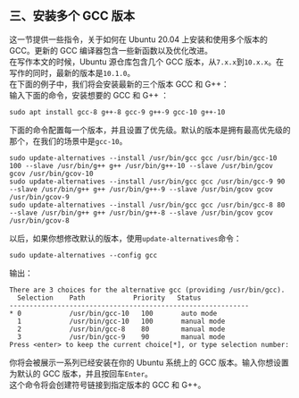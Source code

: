 
## 三、安装多个 GCC 版本

这一节提供一些指令，关于如何在 Ubuntu 20.04 上安装和使用多个版本的 GCC。更新的 GCC 编译器包含一些新函数以及优化改进。  
在写作本文的时候，Ubuntu 源仓库包含几个 GCC 版本，从`7.x.x`到`10.x.x`。在写作的同时，最新的版本是`10.1.0`。  
在下面的例子中，我们将会安装最新的三个版本 GCC 和 G++：  
输入下面的命令，安装想要的 GCC 和 G++ ：

```
sudo apt install gcc-8 g++-8 gcc-9 g++-9 gcc-10 g++-10
```

下面的命令配置每一个版本，并且设置了优先级。默认的版本是拥有最高优先级的那个，在我们的场景中是`gcc-10`。

```
sudo update-alternatives --install /usr/bin/gcc gcc /usr/bin/gcc-10 100 --slave /usr/bin/g++ g++ /usr/bin/g++-10 --slave /usr/bin/gcov gcov /usr/bin/gcov-10
sudo update-alternatives --install /usr/bin/gcc gcc /usr/bin/gcc-9 90 --slave /usr/bin/g++ g++ /usr/bin/g++-9 --slave /usr/bin/gcov gcov /usr/bin/gcov-9
sudo update-alternatives --install /usr/bin/gcc gcc /usr/bin/gcc-8 80 --slave /usr/bin/g++ g++ /usr/bin/g++-8 --slave /usr/bin/gcov gcov /usr/bin/gcov-8
```

以后，如果你想修改默认的版本，使用`update-alternatives`命令：

```
sudo update-alternatives --config gcc
```

输出：

```
There are 3 choices for the alternative gcc (providing /usr/bin/gcc).
  Selection    Path            Priority   Status
------------------------------------------------------------
* 0            /usr/bin/gcc-10   100       auto mode
  1            /usr/bin/gcc-10   100       manual mode
  2            /usr/bin/gcc-8    80        manual mode
  3            /usr/bin/gcc-9    90        manual mode
Press <enter> to keep the current choice[*], or type selection number:
```

你将会被展示一系列已经安装在你的 Ubuntu 系统上的 GCC 版本。输入你想设置为默认的 GCC 版本，并且按回车`Enter`。  
这个命令将会创建符号链接到指定版本的 GCC 和 G++。